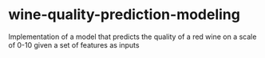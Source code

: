 # wine-quality-prediction-modeling
Implementation of a model that predicts the quality of a red wine on a scale of 0-10 given a set of features as inputs
